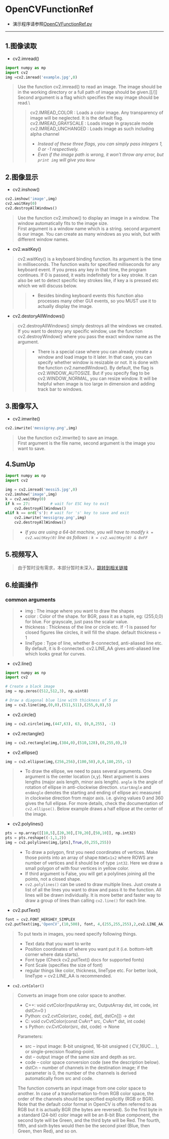 # OpenCVFunctionRef

* 演示程序请参照[OpenCVFunctionRef.py](OpenCVFunctionRef.py)
***
## 1.图像读取
* cv2.imread()
``` py
import numpy as mp
import cv2
img =cv2.imread('example.jpg',0)
```
> Use the function cv2.imread() to read an image. The image should be in the working directory or a full path of image should be given.[[/]]
> Second argument is a flag which specifies the way image should be read.\
>>cv2.IMREAD_COLOR : Loads a color image. Any transparency of image will be neglected. It is the default flag.\
>>cv2.IMREAD_GRAYSCALE : Loads image in grayscale mode\
>>cv2.IMREAD_UNCHANGED : Loads image as such including alpha channel
>>- *Instead of these three flags, you can simply pass integers 1, 0 or -1 respectively.*
>>- *Even if the image path is wrong, it won’t throw any error, but ```print img``` will give you ```None```*

## 2.图像显示
* cv2.inshow()
``` py
cv2.imshow('image',img)
cv2.waitKey(0)
cv2.destroyAllWindows()
```
>Use the function cv2.imshow() to display an image in a window. The window automatically fits to the image size. \
>First argument is a window name which is a string. second argument is our image. You can create as many windows as you wish, but with different window names.

* cv2.waitKey()

>cv2.waitKey() is a keyboard binding function. Its argument is the time in milliseconds. The function waits for specified milliseconds for any keyboard event. If you press any key in that time, the program continues. If 0 is passed, it waits indefinitely for a key stroke. It can also be set to detect specific key strokes like, if key a is pressed etc which we will discuss below.
>> * Besides binding keyboard events this function also processes many other GUI events, so you MUST use it to actually display the image. 

* cv2.destoryAllWindows()
>cv2.destroyAllWindows() simply destroys all the windows we created. If you want to destroy any specific window, use the function cv2.destroyWindow() where you pass the exact window name as the argument.
>> * There is a special case where you can already create a window and load image to it later. In that case, you can specify whether window is resizable or not. It is done with the function cv2.namedWindow(). By default, the flag is cv2.WINDOW_AUTOSIZE. But if you specify flag to be cv2.WINDOW_NORMAL, you can resize window. It will be helpful when image is too large in dimension and adding track bar to windows. 

## 3.图像写入
* cv2.imwrite()
``` py
cv2.imwrite('messigray.png',img)
```
>Use the function cv2.imwrite() to save an image. \
>First argument is the file name, second argument is the image you want to save.

## 4.SumUp
``` py
import numpy as np
import cv2

img = cv2.imread('messi5.jpg',0)
cv2.imshow('image',img)
k = cv2.waitKey(0)
if k == 27:         # wait for ESC key to exit
    cv2.destroyAllWindows()
elif k == ord('s'): # wait for 's' key to save and exit
    cv2.imwrite('messigray.png',img)
    cv2.destroyAllWindows()
```

>* *If you are using a 64-bit machine, you will have to modify ```k = cv2.waitKey(0)``` line as follows : ```k = cv2.waitKey(0) & 0xFF```*

## 5.视频写入
> 由于暂时没有需求，本部分暂时未深入，[跳转到相关链接](https://opencv-python-tutroals.readthedocs.io/en/latest/py_tutorials/py_gui/py_video_display/py_video_display.html)

## 6.绘画操作
### common arguments
>* img : The image where you want to draw the shapes
>* color : Color of the shape. for BGR, pass it as a tuple, eg: (255,0,0) for blue. For grayscale, just pass the scalar value.
>* thickness : Thickness of the line or circle etc. If -1 is passed for closed figures like circles, it will fill the shape. default thickness = 1
>* lineType : Type of line, whether 8-connected, anti-aliased line etc. By default, it is 8-connected. cv2.LINE_AA gives anti-aliased line which looks great for curves.


* cv2.line()
``` py
import numpy as np
import cv2

# Create a black image
img = np.zeros((512,512,3), np.uint8)

# Draw a diagonal blue line with thickness of 5 px
img = cv2.line(img,(0,0),(511,511),(255,0,0),5)
```
* cv2.circle()
``` py
img = cv2.circle(img,(447,63), 63, (0,0,255), -1)
```
* cv2.rectangle()
``` py
img = cv2.rectangle(img,(384,0),(510,128),(0,255,0),3)
```
* cv2.ellipse()
``` py
img = cv2.ellipse(img,(256,256),(100,50),0,0,180,255,-1)
```
>* To draw the ellipse, we need to pass several arguments. One argument is the center location (x,y). Next argument is axes lengths (major axis length, minor axis length). ```angle``` is the angle of rotation of ellipse in anti-clockwise direction. ```startAngle``` and ```endAngle``` denotes the starting and ending of ellipse arc measured in clockwise direction from major axis. i.e. giving values 0 and 360 gives the full ellipse. For more details, check the documentation of ```cv2.ellipse()```. Below example draws a half ellipse at the center of the image.

*  cv2.polylines()
``` py
pts = np.array([[10,5],[20,30],[70,20],[50,10]], np.int32)
pts = pts.reshape((-1,1,2))
img = cv2.polylines(img,[pts],True,(0,255,255))
```
>* To draw a polygon, first you need coordinates of vertices. Make those points into an array of shape ```ROWSx1x2``` where ROWS are number of vertices and it should be of type ```int32```. Here we draw a small polygon of with four vertices in yellow color.
>* If third argument is False, you will get a polylines joining all the points, not a closed shape.
>* ```cv2.polylines()``` can be used to draw multiple lines. Just create a list of all the lines you want to draw and pass it to the function. All lines will be drawn individually. It is more better and faster way to draw a group of lines than calling ```cv2.line()``` for each line.
* cv2.putText() 
``` py
font = cv2.FONT_HERSHEY_SIMPLEX
cv2.putText(img,'OpenCV',(10,500), font, 4,(255,255,255),2,cv2.LINE_AA)
```
> To put texts in images, you need specify following things.
>* Text data that you want to write
>* Position coordinates of where you want put it (i.e. bottom-left corner where data starts).
>* Font type (Check cv2.putText() docs for supported fonts)
>* Font Scale (specifies the size of font)
>* regular things like color, thickness, lineType etc. For better look, lineType = cv2.LINE_AA is recommended.

* ```cv2.cvtColor()```
>Converts an image from one color space to another.  
>* C++: void cvtColor(InputArray src, OutputArray dst, int code, int dstCn=0 ) 
> *  Python: cv2.cvtColor(src, code[, dst[, dstCn]]) → dst  
> *  C: void cvCvtColor(const CvArr* src, CvArr* dst, int code)  
> * s  Python: cv.CvtColor(src, dst, code) → None  
>
>Parameters: 
>* src – input image: 8-bit unsigned, 16-bit unsigned ( CV_16UC… ), or single-precision floating-point. 
>* dst  – output image of the same size and depth as src. 
>* code – color space conversion code (see the description below).  
>* dstCn – number of channels in the destination image; if the parameter is 0, the number of the channels is derived automatically from src and code.
>
> The function converts an input image from one color space to another. In case of a transformation to-from RGB color space, the order of the channels should be specified explicitly (RGB or BGR). Note that the default color format in OpenCV is often referred to as RGB but it is actually BGR (the bytes are reversed). So the first byte in a standard (24-bit) color image will be an 8-bit Blue component, the second byte will be Green, and the third byte will be Red. The fourth, fifth, and sixth bytes would then be the second pixel (Blue, then Green, then Red), and so on.
